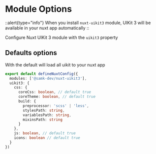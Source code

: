 # Module Options

::alert{type="info"}
When you install `nuxt-uikit3` module, UIKit 3 will be available in your nuxt app automatically
::

Configure Nuxt UIKit 3 module with the `uikit3` property

## Defaults options

With the default will load all uikit to your nuxt app

```ts [nuxt.config.ts]
export default defineNuxtConfig({
  modules: ['@samk-dev/nuxt-uikit3'],
  uikit3: {
    css: {
      coreCss: boolean, // default true
      coreTheme: boolean, // default true
      build: {
        preprocessor: 'scss' | 'less',
        stylesPath: string,
        variablesPath: string,
        mixinsPath: string
      }
    },
    js: boolean, // default true
    icons: boolean // default true
  }
})
```
